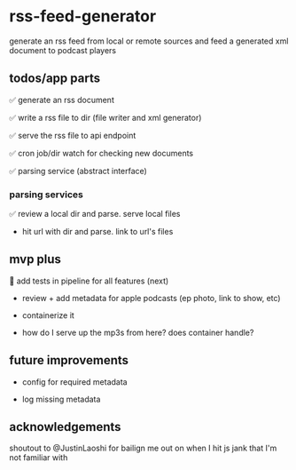 # rss-feed-generator
generate an rss feed from local or remote sources and feed a generated xml document to podcast players

## todos/app parts
✅ generate an rss document

✅ write a rss file to dir (file writer and xml generator)

✅ serve the rss file to api endpoint

✅ cron job/dir watch for checking new documents

✅ parsing service (abstract interface)

### parsing services
✅ review a local dir and parse. serve local files
- hit url with dir and parse. link to url's files

## mvp plus
🚨 add tests in pipeline for all features (next)

- review + add metadata for apple podcasts (ep photo, link to show, etc)

- containerize it

- how do I serve up the mp3s from here? does container handle?

## future improvements
- config for required metadata

- log missing metadata



## acknowledgements
shoutout to @JustinLaoshi for bailign me out on when I hit js jank that I'm not familiar with